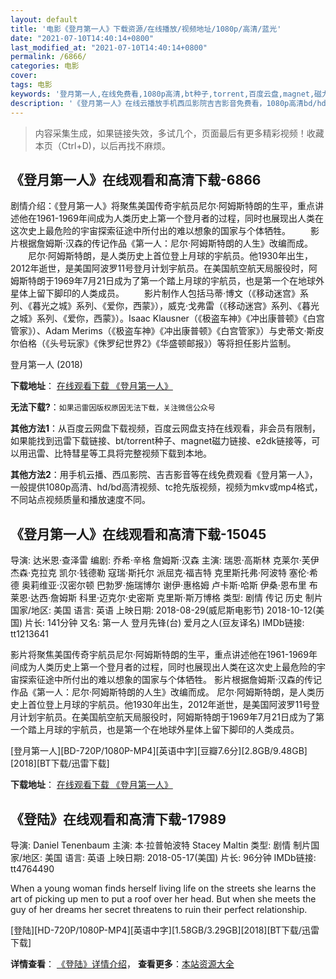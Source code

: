 ```yaml
---
layout: default
title: '电影《登月第一人》下载资源/在线播放/视频地址/1080p/高清/蓝光'
date: "2021-07-10T14:40:14+0800"
last_modified_at: "2021-07-10T14:40:14+0800"
permalink: /6866/
categories: 电影
cover:
tags: 电影
keywords: '登月第一人,在线免费看,1080p高清,bt种子,torrent,百度云盘,magnet,磁力链,迅雷下载资源'
description: '《登月第一人》在线云播放手机西瓜影院吉吉影音免费看，1080p高清bd/hd未删减完整版和tc抢先枪版，mkv/mp4格式，附带bt/torrent种子、magnet/磁力链、百度云盘、网盘资源迅雷下载链接'
---
```


>内容采集生成，如果链接失效，多试几个，页面最后有更多精彩视频！收藏本页（Ctrl+D)，以后再找不麻烦。


## 《登月第一人》在线观看和高清下载-6866

剧情介绍：《登月第一人》将聚焦美国传奇宇航员尼尔·阿姆斯特朗的生平，重点讲述他在1961-1969年间成为人类历史上第一个登月者的过程，同时也展现出人类在这次史上最危险的宇宙探索征途中所付出的难以想象的国家与个体牺牲。 　　影片根据詹姆斯·汉森的传记作品《第一人：尼尔·阿姆斯特朗的人生》改编而成。 　　尼尔·阿姆斯特朗，是人类历史上首位登上月球的宇航员。他1930年出生，2012年逝世，是美国阿波罗11号登月计划宇航员。在美国航空航天局服役时，阿姆斯特朗于1969年7月21日成为了第一个踏上月球的宇航员，也是第一个在地球外星体上留下脚印的人类成员。 　　影片制作人包括马蒂·博文（《移动迷宫》系列、《暮光之城》系列、《爱你，西蒙》），威克·戈弗雷（《移动迷宫》系列、《暮光之城》系列、《爱你，西蒙》）。Isaac Klausner（《极盗车神》《冲出康普顿》《白宫管家》）、Adam Merims（《极盗车神》《冲出康普顿》《白宫管家》）与史蒂文·斯皮尔伯格（《头号玩家》《侏罗纪世界2》《华盛顿邮报》）等将担任影片监制。


登月第一人 (2018)

**下载地址**： [在线观看下载 《登月第一人》](https://www.btbtdy.me/btdy/dy13969.html) 


**无法下载?**：`如果迅雷因版权原因无法下载，关注微信公众号 `

**其他方法1**：从百度云网盘下载视频，百度云网盘支持在线观看，非会员有限制，如果能找到迅雷下载链接、bt/torrent种子、magnet磁力链接、e2dk链接等，可以用迅雷、比特彗星等工具将完整视频下载到本地。

**其他方法2**：用手机云播、西瓜影院、吉吉影音等在线免费观看《登月第一人》，一般提供1080p高清、hd/bd高清视频、tc抢先版视频，视频为mkv或mp4格式，不同站点视频质量和播放速度不同。


## 《登月第一人》在线观看和高清下载-15045

导演: 达米恩·查泽雷 编剧: 乔希·辛格 詹姆斯·汉森 主演: 瑞恩·高斯林 克莱尔·芙伊 杰森·克拉克 凯尔·钱德勒 寇瑞·斯托尔 派屈克·福吉特 克里斯托弗·阿波特 塞伦·希德 奥莉维亚·汉密尔顿 巴勃罗·施瑞博尔 谢伊·惠格姆 卢卡斯·哈斯 伊桑·恩布里 布莱恩·达西·詹姆斯 科里·迈克尔·史密斯 克里斯·斯万博格 类型: 剧情 传记 历史 制片国家/地区: 美国 语言: 英语 上映日期: 2018-08-29(威尼斯电影节) 2018-10-12(美国) 片长: 141分钟 又名: 第一人 登月先锋(台) 爱月之人(豆友译名) IMDb链接: tt1213641

影片将聚焦美国传奇宇航员尼尔·阿姆斯特朗的生平，重点讲述他在1961-1969年间成为人类历史上第一个登月者的过程，同时也展现出人类在这次史上最危险的宇宙探索征途中所付出的难以想象的国家与个体牺牲。 影片根据詹姆斯·汉森的传记作品《第一人：尼尔·阿姆斯特朗的人生》改编而成。 尼尔·阿姆斯特朗，是人类历史上首位登上月球的宇航员。他1930年出生，2012年逝世，是美国阿波罗11号登月计划宇航员。在美国航空航天局服役时，阿姆斯特朗于1969年7月21日成为了第一个踏上月球的宇航员，也是第一个在地球外星体上留下脚印的人类成员。


[登月第一人][BD-720P/1080P-MP4][英语中字][豆瓣7.6分][2.8GB/9.48GB][2018][BT下载/迅雷下载]

**下载地址**： [在线观看下载 《登月第一人》](https://www.btdx8.com/torrent/dydyr_2018.html) 


## 《登陆》在线观看和高清下载-17989

导演: Daniel Tenenbaum 主演: 本·拉普帕波特 Stacey Maltin 类型: 剧情 制片国家/地区: 美国 语言: 英语 上映日期: 2018-05-17(美国) 片长: 96分钟 IMDb链接: tt4764490

When a young woman finds herself living life on the streets she learns the art of picking up men to put a roof over her head. But when she meets the guy of her dreams her secret threatens to ruin their perfect relationship.


[登陆][HD-720P/1080P-MP4][英语中字][1.58GB/3.29GB][2018][BT下载/迅雷下载]

**详情查看**： [《登陆》详情介绍](/movie/17989/)， **查看更多**：[本站资源大全](/movie/t/all/)

